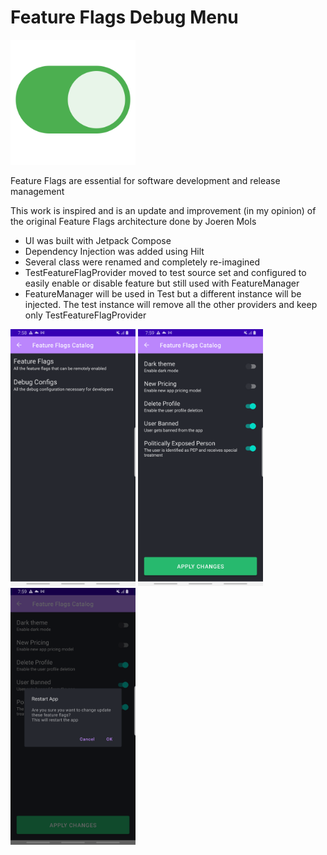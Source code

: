 # Feature Flags Debug Menu

<img src="https://github.com/rygelouv/FeatureFlags/blob/main/on-button.png" width="200">

Feature Flags are essential for software development and release management

This work is inspired and is an update and improvement (in my opinion) of the original Feature Flags architecture done by Joeren Mols
- UI was built with Jetpack Compose
- Dependency Injection was added using Hilt
- Several class were renamed and completely re-imagined
- TestFeatureFlagProvider moved to test source set and configured to easily enable or disable feature but still used with FeatureManager
- FeatureManager will be used in Test but a different instance will be injected. The test instance will remove all the other providers and keep only TestFeatureFlagProvider

<img src="https://github.com/rygelouv/FeatureFlags/blob/main/screenshot-1648756729152.png" width="200"> <img src="https://github.com/rygelouv/FeatureFlags/blob/main/screenshot-1648756740397.png" width="200"> <img src="https://github.com/rygelouv/FeatureFlags/blob/main/screenshot-1648756748689.png" width="200">

